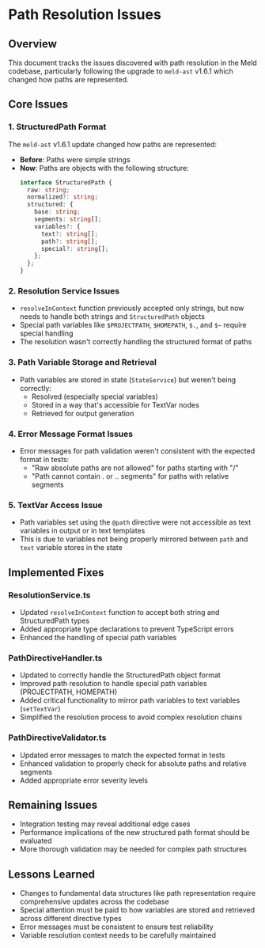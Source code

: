 # Path Resolution Issues

## Overview

This document tracks the issues discovered with path resolution in the Meld codebase, particularly following the upgrade to `meld-ast` v1.6.1 which changed how paths are represented.

## Core Issues

### 1. StructuredPath Format

The `meld-ast` v1.6.1 update changed how paths are represented:

- **Before**: Paths were simple strings
- **Now**: Paths are objects with the following structure:
  ```typescript
  interface StructuredPath {
    raw: string;
    normalized?: string;
    structured: {
      base: string;
      segments: string[];
      variables?: {
        text?: string[];
        path?: string[];
        special?: string[];
      };
    };
  }
  ```

### 2. Resolution Service Issues

- `resolveInContext` function previously accepted only strings, but now needs to handle both strings and `StructuredPath` objects
- Special path variables like `$PROJECTPATH`, `$HOMEPATH`, `$.`, and `$~` require special handling
- The resolution wasn't correctly handling the structured format of paths

### 3. Path Variable Storage and Retrieval

- Path variables are stored in state (`StateService`) but weren't being correctly:
  - Resolved (especially special variables)
  - Stored in a way that's accessible for TextVar nodes
  - Retrieved for output generation

### 4. Error Message Format Issues

- Error messages for path validation weren't consistent with the expected format in tests:
  - "Raw absolute paths are not allowed" for paths starting with "/"
  - "Path cannot contain . or .. segments" for paths with relative segments

### 5. TextVar Access Issue

- Path variables set using the `@path` directive were not accessible as text variables in output or in text templates
- This is due to variables not being properly mirrored between `path` and `text` variable stores in the state

## Implemented Fixes

### ResolutionService.ts

- Updated `resolveInContext` function to accept both string and StructuredPath types
- Added appropriate type declarations to prevent TypeScript errors
- Enhanced the handling of special path variables

### PathDirectiveHandler.ts

- Updated to correctly handle the StructuredPath object format
- Improved path resolution to handle special path variables (PROJECTPATH, HOMEPATH)
- Added critical functionality to mirror path variables to text variables (`setTextVar`)
- Simplified the resolution process to avoid complex resolution chains

### PathDirectiveValidator.ts

- Updated error messages to match the expected format in tests
- Enhanced validation to properly check for absolute paths and relative segments
- Added appropriate error severity levels

## Remaining Issues

- Integration testing may reveal additional edge cases
- Performance implications of the new structured path format should be evaluated
- More thorough validation may be needed for complex path structures

## Lessons Learned

- Changes to fundamental data structures like path representation require comprehensive updates across the codebase
- Special attention must be paid to how variables are stored and retrieved across different directive types
- Error messages must be consistent to ensure test reliability
- Variable resolution context needs to be carefully maintained 